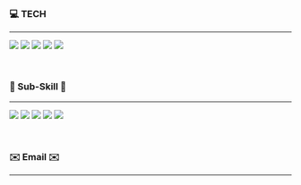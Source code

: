 <h3 align="left"><b>💻 TECH </b></h3>
<hr/>
<p align="left">
<img src="https://img.shields.io/badge/JavaScript-F7DF1E?style=flat-square&logo=JavaScript&logoColor=white">
<img src="https://img.shields.io/badge/HTML5-E34F26?style=for-the-badge&logo=HTML5&logoColor=white">
<img src="https://img.shields.io/badge/CSS3-1572B6?style=for-the-badge&logo=CSS3&logoColor=white">
<img src="https://img.shields.io/badge/React-61DAFB?style=for-the-badge&logo=React&logoColor=white">
<img src="https://img.shields.io/badge/Redux-764ABC?style=for-the-badge&logo=Redux&logoColor=white">
</p>
<br/>   
<h3 align="left"><b>💪 Sub-Skill 💪</b></h3>
<hr/>
<p align="left">
<img src="https://img.shields.io/badge/Adobe Photoshop-31A8FF?style=for-the-badge&logo=Adobe Photoshop&logoColor=white">
<img src="https://img.shields.io/badge/Adobe Illustrator-FF9A00?style=for-the-badge&logo=Adobe Illustrator&logoColor=white">
<img src="https://img.shields.io/badge/Adobe XD-FF61F6?style=for-the-badge&logo=Adobe XD&logoColor=white">
<img src="https://img.shields.io/badge/Adobe InDesign-FF3366?style=for-the-badge&logo=Adobe InDesign&logoColor=white">
<img src="https://img.shields.io/badge/Adobe Premiere Pro-360D3A?style=for-the-badge&logo=Adobe Premiere Pro&logoColor=white">
</p>
<br/>
<h3 align="left"><b> ✉️ Email ✉️  </b></h3>
<hr/>
<a href="mailto:leeah0913@gmail.com><img src="https://img.shields.io/badge/Gmail-EA4335?style=for-the-badge&logo=gmail&logoColor=white&link=mailto:leeah0913@gmail.com"></a>
